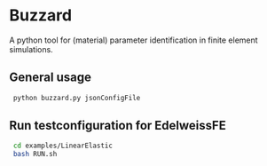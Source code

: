 # Buzzard

A python tool for (material) parameter identification in finite element simulations.

## General usage

```bash
 python buzzard.py jsonConfigFile
```

## Run testconfiguration for EdelweissFE

```bash
 cd examples/LinearElastic
 bash RUN.sh
```

